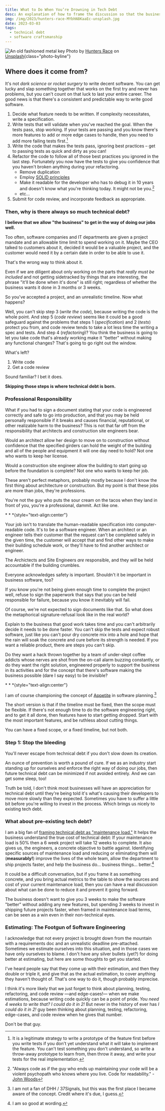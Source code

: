 ```yaml
---
title: What to Do When You’re Drowning in Tech Debt
desc: An explanation of how to frame the discussion so that the business sees value in reducing and preventing technical debt.
img: /img/2023/hunters-race-MYbhN8KaaEc-unsplash.jpg
date: 2023-03-03
tags:
  - technical debt
  - software craftsmanship
---
```


![An old fashioned metal key](/img/2023/hunters-race-MYbhN8KaaEc-unsplash.jpg)
Photo by <a href="https://unsplash.com/@huntersrace?utm_source=unsplash&utm_medium=referral&utm_content=creditCopyText">Hunters Race</a> on <a href="https://unsplash.com/photos/MYbhN8KaaEc?utm_source=unsplash&utm_medium=referral&utm_content=creditCopyText">Unsplash</a>{class="photo-byline"}

## Where does it come from?

It's not _dark science_ or _rocket surgery_ to write decent software. You can get lucky and slap something together that works on the first try and never has problems, but you can't count on that luck to last your entire career. The good news is that there's a consistent and predictable way to write good software.

1. Decide what feature needs to be written. If complexity necessitates, write a specification.
2. Write tests that will validate when you've reached the goal. When the tests pass, stop working. If your tests are passing and you know there's more features to add or more edge cases to handle, then you need to add more failing tests first.[^0]
3. Write the code that makes the tests pass, ignoring best practices &ndash; get to passing tests as quick and dirty as you can!
4. Refactor the code to follow all of those best practices you ignored in the last step. Fortunately you now have the tests to give you confidence that you haven't broken anything during your refactoring.
   - Remove duplication
   - Employ [SOLID principles](https://en.wikipedia.org/wiki/SOLID)
   - Make it readable for the developer who has to debug it in 10 years and doesn't know what you're thinking today. It might not be you.[^1]
   - etc...
5. Submit for code review, and incorporate feedback as appropriate.

[^0]: It is a legitimate strategy to write a prototype of the feature first before you write tests if you don't yet understand what it will take to implement the feature. You can't test something you don't understand, so write a throw-away prototype to learn from, then throw it away, and write your tests for the real implementation.
[^1]: "Always code as if the guy who ends up maintaining your code will be a violent psychopath who knows where you live. Code for readability." - [John Woods](https://stackoverflow.com/a/878436/751)

### Then, why is there always so much technical debt?

**I believe that we allow "the business" to get in the way of doing our jobs well.**

Too often, software companies and IT departments are given a project mandate and an allowable time limit to spend working on it. Maybe the CEO talked to customers about it, decided it would be a valuable project, and the customer would need it by a certain date in order to be able to use it.

That's the wrong way to think about it.

Even if we are diligent about only working on the parts that _really must be included_ and not getting sidetracked by things that are interesting, the phrase "it'll be done when it's done" is still right; regardless of whether the business wants it done in 3 months or 3 weeks.

So you've accepted a project, and an unrealistic timeline. Now what happens?

Well, you can't skip step 3 (_write the code_), because writing the code is the whole point. And step 5 (_code review_) seems like it could be a good safeguard against the problems that steps 1 (_specification_) and 2 (_tests_) protect you from, and code review tends to take a lot less time the writing a spec and tests. And step 4 (_refactoring_)? You think the business is going to let you take code that's already working make it "better" without making any functional changes? That's going to go right out the window.

What's left?

1. Write code
2. Get a code review

Sound familiar? I bet it does.

**Skipping those steps is where technical debt is born.**

### Professional Responsibility

What if you had to sign a document stating that your code is engineered correctly and safe to go into production, and that you may be held personally responsible if it breaks and causes financial, reputational, or other realizable harm to the business? This is not that far off from the responsibility that architects and construction site engineers bear.

Would an architect allow her design to move on to construction without confidence that the specified girders can hold the weight of the building and all of the people and equipment it will one day need to hold? Not one who wants to keep her license.

Would a construction site engineer allow the building to start going up before the foundation is complete? Not one who wants to keep her job.

These aren't perfect metaphors, probably mostly because I don't know the first thing about architecture or construction. But my point is that these jobs are more than jobs, they're professions.

You're not the guy who puts the sour cream on the tacos when they land in front of you, you're a professional, dammit. Act like one.

\* \* \*{style="text-align:center"}

Your job isn't to translate the human-readable specification into computer-readable code. It's to be a software engineer. When an architect or an engineer tells their customer that the request can't be completed safely in the given time, the customer will accept that and find other ways to make their building schedule work, or they'll have to find another architect or engineer.

The Archictects and Site Engineers _are_ responsible, and they _will_ be held accountable if the building crumbles.

Everyone acknowledges safety is important. Shouldn't it be important in business software, too?

If you know you're not being given enough time to complete the project well, refuse to sign the paperwork that says that you can be held responsible for failure, because you know it inevitably will fail.

Of course, we're not expected to sign documents like that. So what does the metaphorical signature-refusal look like in the real world?

Explain to the business that good work takes time and you can't arbitrarily decide it needs to be done faster. You can't skip the tests and expect robust software, just like you can't pour dry concrete mix into a hole and hope that the rain will soak the concrete and cure before its strength is needed. If you want a reliable product, there are steps you can't skip.

Do they want a hack thrown together by a team of under-slept coffee addicts whose nerves are shot from the on-call alarm buzzing constantly, or do they want the right solution, engineered properly to support the business in its activities and for the concept that there's software making the business possible (dare I say easy) to be invisible?

\* \* \*{style="text-align:center"}

I am of course championing the concept of [Appetite](https://37signals.com/seven-shipping-principles#appetite) in software planning.[^2]

[^2]: I am not a fan of DHH / 37Signals, but this was the first place I became aware of the concept. Credit where it's due, I guess.

The short version is that if the timeline must be fixed, then the scope must be flexible. If there's not enough time to do the software engineering right, and to get it all done, then features have to start getting dropped. Start with the most important features, and be ruthless about cutting things.

You can have a fixed scope, or a fixed timeline, but not both.

### Step 1: Stop the bleeding

You'll never escape from technical debt if you don't slow down its creation.

An ounce of prevention is worth a pound of cure. If we as an industry start standing up for ourselves and enforce the right way of doing our jobs, then future technical debt can be minimized if not avoided entirely. And we can get some sleep, too!

Truth be told, I don't think most businesses will have an appreciation for technical debt until they're being told it's what's causing their developers to move more slowly than they expected. Sometimes you have to suffer a little bit before you're willing to invest in the process. Which brings us nicely to existing tech debt.

### What about pre-existing tech debt?

I am a big fan of [framing technical debt as "maintenance load."](https://stackoverflow.blog/2023/02/27/stop-saying-technical-debt/) It helps the business understand the true cost of technical debt: If your maintenance load is 50% then a 6 week project will take 12 weeks to complete. It also gives us, the engineers, a concrete objective to battle against. Identifying specific sources of maintenance load and reducing or eliminating them will (**measurably!**) improve the lives of the whole team, allow the department to ship projects faster, and help the business do... business things... better.[^3]

It could be a difficult conversation, but if you frame it as something concrete, and you bring actual metrics to the table to show the sources and cost of your current maintenance load, then you can have a real discussion about what can be done to reduce it and prevent it going forward.

The business doesn't want to give you 3 weeks to make the software "better" without adding any new features, but spending 3 weeks to invest in shipping future projects faster, when framed in maintenance load terms, can be seen as a win even in their non-technical eyes.

[^3]: I am so good at wording.

### Estimating: The Footgun of Software Engineering

I acknowledge that not every project is brought down from the mountain with a requirements doc and an unrealistic deadline pre-attached. Sometimes we estimate ourselves into this situation, and in those cases we have only ourselves to blame. I don't have any silver bullets (yet?) for doing better at estimating, but here are some thoughts to get you started.

I've heard people say that they come up with their estimation, and then they double or triple it, and give that as the actual estimation, to cover anything they haven't thought of. That's one way to do it, though probably imprecise.

I think it's more likely that we just forget to think about planning, testing, refactoring, and code review &mdash;and edge-cases!&mdash; when we make estimations, because writing code quickly can be a point of pride. _You need 4 weeks to write that? I could do it in 2!_ But never in the history of ever has _I could do it in 2!_ guy been thinking about planning, testing, refactoring, edge-cases, and code review when he gives that number.

Don't be that guy.
